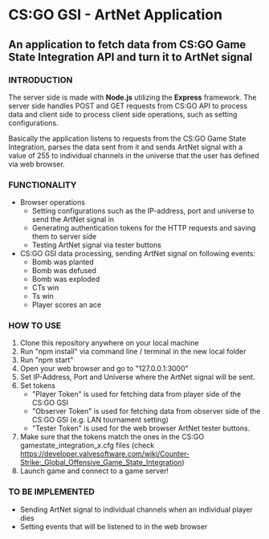 # CS:GO GSI - ArtNet Application

## An application to fetch data from CS:GO Game State Integration API and turn it to ArtNet signal

### INTRODUCTION

The server side is made with **Node.js** utilizing the **Express** framework. The server side handles POST and GET requests from CS:GO API to process data and client side to process client side operations, such as setting configurations.

Basically the application listens to requests from the CS:GO Game State Integration, parses the data sent from it and sends ArtNet signal with a value of 255 to individual channels in the universe that the user has defined via web browser.

### FUNCTIONALITY

- Browser operations
  - Setting configurations such as the IP-address, port and universe to send the ArtNet signal in
  - Generating authentication tokens for the HTTP requests and saving them to server side
  - Testing ArtNet signal via tester buttons
- CS:GO GSI data processing, sending ArtNet signal on following events:
    - Bomb was planted
    - Bomb was defused
    - Bomb was exploded
    - CTs win
    - Ts win
    - Player scores an ace

### HOW TO USE

1. Clone this repository anywhere on your local machine
2. Run "npm install" via command line / terminal in the new local folder
3. Run "npm start"
4. Open your web browser and go to "127.0.0.1:3000"
5. Set IP-Address, Port and Universe where the ArtNet signal will be sent.
6. Set tokens
   - "Player Token" is used for fetching data from player side of the CS:GO GSI
   - "Observer Token" is used for fetching data from observer side of the CS:GO GSI (e.g. LAN tournament setting)
   - "Tester Token" is used for the web browser ArtNet tester buttons.
7. Make sure that the tokens match the ones in the CS:GO gamestate_integration_x.cfg files (check https://developer.valvesoftware.com/wiki/Counter-Strike:_Global_Offensive_Game_State_Integration)
8. Launch game and connect to a game server!


### TO BE IMPLEMENTED
- Sending ArtNet signal to individual channels when an individual player dies
- Setting events that will be listened to in the web browser